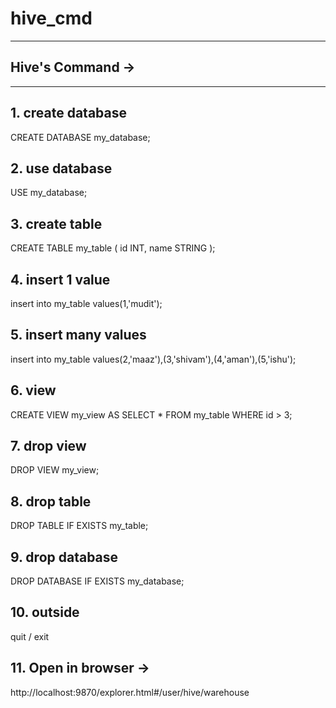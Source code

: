 # hive_cmd
**********************************************************
## Hive's Command ->
*********************************************************

## 1. create database
CREATE DATABASE my_database;

## 2. use database
USE my_database;

## 3. create table
CREATE TABLE my_table (
    id INT,
    name STRING
);

## 4. insert 1 value
insert into my_table values(1,'mudit');

## 5. insert many values
insert into my_table values(2,'maaz'),(3,'shivam'),(4,'aman'),(5,'ishu');


## 6. view
CREATE VIEW my_view AS
SELECT * FROM my_table WHERE id > 3;


## 7. drop view
DROP VIEW my_view;


## 8. drop table
DROP TABLE IF EXISTS my_table;


## 9. drop database
DROP DATABASE IF EXISTS my_database;


## 10. outside 
quit / exit


## 11. Open in browser ->
http://localhost:9870/explorer.html#/user/hive/warehouse 



